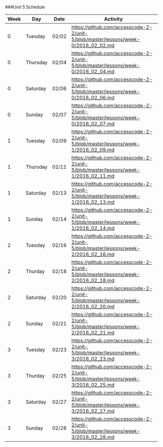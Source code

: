 ###Unit 5 Schedule

|Week|Day|Date|Activity|
|---|---|---|---|
|0|Tuesday|02/02|https://github.com/accesscode-2-2/unit-5/blob/master/lessons/week-0/2016_02_02.md|
|0|Thursday|02/04|https://github.com/accesscode-2-2/unit-5/blob/master/lessons/week-0/2016_02_04.md|
|0|Saturday|02/06|https://github.com/accesscode-2-2/unit-5/blob/master/lessons/week-0/2016_02_06.md|
|0|Sunday|02/07|https://github.com/accesscode-2-2/unit-5/blob/master/lessons/week-0/2016_02_07.md|
|1|Tuesday|02/09|https://github.com/accesscode-2-2/unit-5/blob/master/lessons/week-1/2016_02_09.md|
|1|Thursday|02/11|https://github.com/accesscode-2-2/unit-5/blob/master/lessons/week-1/2016_02_11.md|
|1|Saturday|02/13|https://github.com/accesscode-2-2/unit-5/blob/master/lessons/week-1/2016_02_13.md|
|1|Sunday|02/14|https://github.com/accesscode-2-2/unit-5/blob/master/lessons/week-1/2016_02_14.md|
|2|Tuesday|02/16|https://github.com/accesscode-2-2/unit-5/blob/master/lessons/week-2/2016_02_16.md|
|2|Thurday|02/18|https://github.com/accesscode-2-2/unit-5/blob/master/lessons/week-2/2016_02_18.md|
|2|Saturday|02/20|https://github.com/accesscode-2-2/unit-5/blob/master/lessons/week-2/2016_02_20.md|
|2|Sunday|02/21|https://github.com/accesscode-2-2/unit-5/blob/master/lessons/week-2/2016_02_21.md|
|3|Tuesday|02/23|https://github.com/accesscode-2-2/unit-5/blob/master/lessons/week-3/2016_02_23.md|
|3|Thurday|02/25|https://github.com/accesscode-2-2/unit-5/blob/master/lessons/week-3/2016_02_25.md|
|3|Saturday|02/27|https://github.com/accesscode-2-2/unit-5/blob/master/lessons/week-3/2016_02_27.md|
|3|Sunday|02/28|https://github.com/accesscode-2-2/unit-5/blob/master/lessons/week-3/2016_02_28.md|
